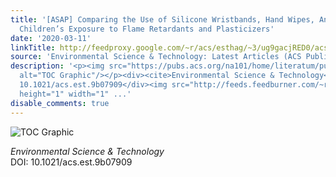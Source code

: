 ```yaml
---
title: '[ASAP] Comparing the Use of Silicone Wristbands, Hand Wipes, And Dust to Evaluate
  Children’s Exposure to Flame Retardants and Plasticizers'
date: '2020-03-11'
linkTitle: http://feedproxy.google.com/~r/acs/esthag/~3/ug9gacjRED0/acs.est.9b07909
source: 'Environmental Science & Technology: Latest Articles (ACS Publications)'
description: '<p><img src="https://pubs.acs.org/na101/home/literatum/publisher/achs/journals/content/esthag/0/esthag.ahead-of-print/acs.est.9b07909/20200311/images/medium/es9b07909_0007.gif"
  alt="TOC Graphic"/></p><div><cite>Environmental Science & Technology</cite></div><div>DOI:
  10.1021/acs.est.9b07909</div><img src="http://feeds.feedburner.com/~r/acs/esthag/~4/ug9gacjRED0"
  height="1" width="1" ...'
disable_comments: true
---
```

<p><img src="https://pubs.acs.org/na101/home/literatum/publisher/achs/journals/content/esthag/0/esthag.ahead-of-print/acs.est.9b07909/20200311/images/medium/es9b07909_0007.gif" alt="TOC Graphic"/></p><div><cite>Environmental Science & Technology</cite></div><div>DOI: 10.1021/acs.est.9b07909</div><img src="http://feeds.feedburner.com/~r/acs/esthag/~4/ug9gacjRED0" height="1" width="1" ...
